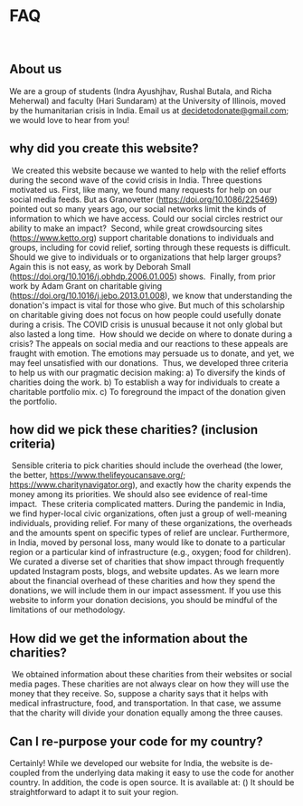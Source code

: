 # FAQ
​
## About us
We are a group of students (Indra Ayushjhav, Rushal Butala, and Richa Meherwal) and faculty (Hari Sundaram) at the University of Illinois, moved by the humanitarian crisis in India. Email us at decidetodonate@gmail.com; we would love to hear from you!
​
## why did you create this website?
​
We created this website because we wanted to help with the relief efforts during the second wave of the covid crisis in India. Three questions motivated us. First, like many, we found many requests for help on our social media feeds. But as Granovetter (https://doi.org/10.1086/225469) pointed out so many years ago, our social networks limit the kinds of information to which we have access. Could our social circles restrict our ability to make an impact?
​
Second, while great crowdsourcing sites (https://www.ketto.org) support charitable donations to individuals and groups, including for covid relief, sorting through these requests is difficult. Should we give to individuals or to organizations that help larger groups? Again this is not easy, as work by Deborah Small (https://doi.org/10.1016/j.obhdp.2006.01.005) shows. 
​
Finally, from prior work by Adam Grant on charitable giving (https://doi.org/10.1016/j.jebo.2013.01.008), we know that understanding the donation's impact is vital for those who give. But much of this scholarship on charitable giving does not focus on how people could usefully donate during a crisis. The COVID crisis is unusual because it not only global but also lasted a long time. 
​
How should we decide on where to donate during a crisis? The appeals on social media and our reactions to these appeals are fraught with emotion. The emotions may persuade us to donate, and yet, we may feel unsatisfied with our donations.
​
Thus, we developed three criteria to help us with our pragmatic decision making: a) To diversify the kinds of charities doing the work. b) To establish a way for individuals to create a charitable portfolio mix. c) To foreground the impact of the donation given the portfolio. 
​
​
## how did we pick these charities? (inclusion criteria)
​
Sensible criteria to pick charities should include the overhead (the lower, the better, https://www.thelifeyoucansave.org/; https://www.charitynavigator.org), and exactly how the charity expends the money among its priorities. We should also see evidence of real-time impact.
​
These criteria complicated matters. During the pandemic in India, we find hyper-local civic organizations, often just a group of well-meaning individuals, providing relief. For many of these organizations, the overheads and the amounts spent on specific types of relief are unclear. Furthermore, in India, moved by personal loss, many would like to donate to a particular region or a particular kind of infrastructure (e.g., oxygen; food for children).
​
We curated a diverse set of charities that show impact through frequently updated Instagram posts, blogs, and website updates. As we learn more about the financial overhead of these charities and how they spend the donations, we will include them in our impact assessment. If you use this website to inform your donation decisions, you should be mindful of the limitations of our methodology.
​
## How did we get the information about the charities?
​
We obtained information about these charities from their websites or social media pages. These charities are not always clear on how they will use the money that they receive. So, suppose a charity says that it helps with medical infrastructure,  food, and transportation. In that case, we assume that the charity will divide your donation equally among the three causes.
​
## Can I re-purpose your code for my country?
Certainly! While we developed our website for India, the website is de-coupled from the underlying data making it easy to use the code for another country. In addition, the code is open source. It is available at: () It should be straightforward to adapt it to suit your region.

